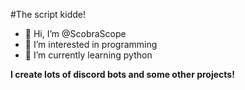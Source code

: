 #The script kidde!
- 👋 Hi, I’m @ScobraScope
- 👀 I’m interested in programming
- 🌱 I’m currently learning python

**I create lots of discord bots and some other projects!**

